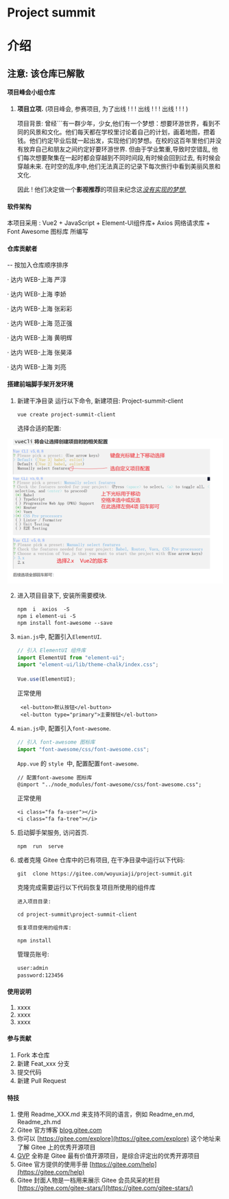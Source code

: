 # Project summit

# 介绍

## 注意: 该仓库已解散

#### 项目峰会小组仓库

1. **项目立项.** (项目峰会, 参赛项目, 为了出线 ! ! ! 出线 ! ! ! 出线 ! ! ! )

   项目背景: 曾经```有一群少年，少女,他们有一个梦想：想要环游世界，看到不同的风景和文化。他们每天都在学校里讨论着自己的计划，画着地图，攒着钱。他们约定毕业后就一起出发，实现他们的梦想。在校的这百年里他们并没有放弃自己和朋友之间约定好要环游世界. 但由于学业繁重,导致时空错乱, 他们每次想要聚集在一起时都会穿越到不同时间段,有时候会回到过去, 有时候会穿越未来. 在时空的乱序中,他们无法真正的记录下每次旅行中看到美丽风景和文化.

   因此 ! 他们决定做一个**影视推荐**的项目来纪念这<u>_没有实现的梦想_.</u>

#### 软件架构

本项目采用 : Vue2 + JavaScript + Element-UI组件库+ Axios 网络请求库 + Font Awesome 图标库 所编写

#### 仓库贡献者

-- 按加入仓库顺序排序

· 达内 WEB-上海 严淳

· 达内 WEB-上海 李娇

· 达内 WEB-上海 张彩彩

· 达内 WEB-上海 范正强

· 达内 WEB-上海 黄明辉

· 达内 WEB-上海 张昊泽

· 达内 WEB-上海 刘亮

#### 搭建前端脚手架开发环境

1. 新建干净目录 运行以下命令, 新建项目: Project-summit-client

   ```shell
   vue create project-summit-client
   ```

   选择合适的配置:

![输入图片说明](assets/image-20230322174012583.png)

2. 进入项目目录下, 安装所需要模块.

   ```shell
   npm  i  axios  -S
   npm i element-ui -S
   npm install font-awesome --save
   ```

3. `mian.js`中, 配置引入`ElementUI`.

   ```js
   // 引入 ElementUI 组件库
   import ElementUI from "element-ui";
   import "element-ui/lib/theme-chalk/index.css";
   
   Vue.use(ElementUI);
   ```

   正常使用

   ```vue
    <el-button>默认按钮</el-button>
    <el-button type="primary">主要按钮</el-button>
   ```

4. `mian.js`中, 配置引入`font-awesome`.

   ```js
   // 引入 font-awesome 图标库
   import "font-awesome/css/font-awesome.css";
   ```

   `App.vue` 的 `style `中, 配置配置`font-awesome`.

   ```vue
   // 配置font-awesome 图标库
   @import "../node_modules/font-awesome/css/font-awesome.css";
   ```

   正常使用

   ```vue
   <i class="fa fa-user"></i>
   <i class="fa fa-tree"></i>
   ```

5. 启动脚手架服务, 访问首页.

   ```shell
   npm  run  serve

6. 或者克隆 Gitee 仓库中的已有项目, 在干净目录中运行以下代码:

   ```shell
   git  clone https://gitee.com/woyuxiaji/project-summit.git
   ```

   克隆完成需要运行以下代码恢复项目所使用的组件库

   `进入项目目录:`

   ```shell
   cd project-summit\project-summit-client
   ```

   `恢复项目使用的组件库:`

   ```shell
   npm install
   ```

   管理员账号:
   
   ```tex
   user:admin
   password:123456
   ```
   
   

#### 使用说明

1.  xxxx
2.  xxxx
3.  xxxx

#### 参与贡献

1.  Fork 本仓库
2.  新建 Feat_xxx 分支
3.  提交代码
4.  新建 Pull Request

#### 特技

1.  使用 Readme_XXX.md 来支持不同的语言，例如 Readme_en.md, Readme_zh.md
2.  Gitee 官方博客 [blog.gitee.com](https://blog.gitee.com)
3.  你可以 [https://gitee.com/explore](https://gitee.com/explore) 这个地址来了解 Gitee 上的优秀开源项目
4.  [GVP](https://gitee.com/gvp) 全称是 Gitee 最有价值开源项目，是综合评定出的优秀开源项目
5.  Gitee 官方提供的使用手册 [https://gitee.com/help](https://gitee.com/help)
6.  Gitee 封面人物是一档用来展示 Gitee 会员风采的栏目 [https://gitee.com/gitee-stars/](https://gitee.com/gitee-stars/)
